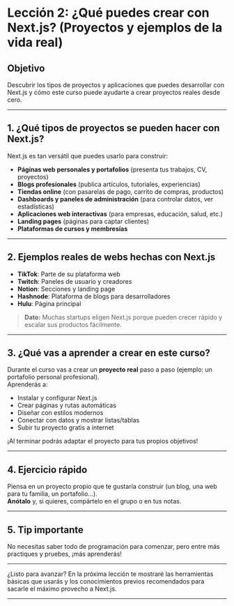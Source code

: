 # Lección 2: ¿Qué puedes crear con Next.js? (Proyectos y ejemplos de la vida real)

## Objetivo
Descubrir los tipos de proyectos y aplicaciones que puedes desarrollar con Next.js y cómo este curso puede ayudarte a crear proyectos reales desde cero.

---

## 1. ¿Qué tipos de proyectos se pueden hacer con Next.js?

Next.js es tan versátil que puedes usarlo para construir:

- **Páginas web personales y portafolios** (presenta tus trabajos, CV, proyectos)
- **Blogs profesionales** (publica artículos, tutoriales, experiencias)
- **Tiendas online** (con pasarelas de pago, carrito de compras, productos)
- **Dashboards y paneles de administración** (para controlar datos, ver estadísticas)
- **Aplicaciones web interactivas** (para empresas, educación, salud, etc.)
- **Landing pages** (páginas para captar clientes)
- **Plataformas de cursos y membresías**

---

## 2. Ejemplos reales de webs hechas con Next.js

- **TikTok**: Parte de su plataforma web
- **Twitch**: Paneles de usuario y creadores
- **Notion**: Secciones y landing page
- **Hashnode**: Plataforma de blogs para desarrolladores
- **Hulu**: Página principal

> **Dato:** Muchas startups eligen Next.js porque pueden crecer rápido y escalar sus productos fácilmente.

---

## 3. ¿Qué vas a aprender a crear en este curso?

Durante el curso vas a crear un **proyecto real** paso a paso (ejemplo: un portafolio personal profesional).  
Aprenderás a:

- Instalar y configurar Next.js
- Crear páginas y rutas automáticas
- Diseñar con estilos modernos
- Conectar con datos y mostrar listas/tablas
- Subir tu proyecto gratis a internet

¡Al terminar podrás adaptar el proyecto para tus propios objetivos!

---

## 4. Ejercicio rápido

Piensa en un proyecto propio que te gustaría construir (un blog, una web para tu familia, un portafolio…).  
**Anótalo** y, si quieres, compártelo en el grupo o en tus notas.

---

## 5. Tip importante

No necesitas saber todo de programación para comenzar, pero entre más practiques y pruebes, ¡más aprenderás!

---

¿Listo para avanzar? En la próxima lección te mostraré las herramientas básicas que usarás y los conocimientos previos recomendados para sacarle el máximo provecho a Next.js.

---

